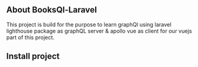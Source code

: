 ## About BooksQl-Laravel

This project is build for the purpose to learn graphQl using laravel lighthouse package as graphQL server 
& apollo vue as client for our vuejs part of this project.

## Install project